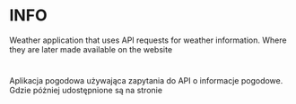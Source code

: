 # INFO

Weather application that uses API requests for weather information. Where they are later made available on the website
#
Aplikacja pogodowa używająca zapytania do API o informacje pogodowe. Gdzie póżniej udostępnione są na stronie
